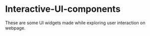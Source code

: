# Interactive-UI-components
These are some UI widgets made while exploring user interaction on webpage.
